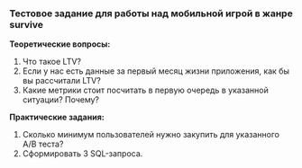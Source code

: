 ### Тестовое задание для работы над мобильной игрой в жанре survive

**Теоретические вопросы:**
1. Что такое LTV?
2. Если у нас есть данные за первый месяц жизни приложения, как бы вы рассчитали LTV?
3. Какие метрики стоит посчитать в первую очередь в указанной ситуации? Почему? 

**Практические задания:**
1. Сколько минимум пользователей нужно закупить для указанного A/B теста?
2. Сформировать 3 SQL-запроса.
